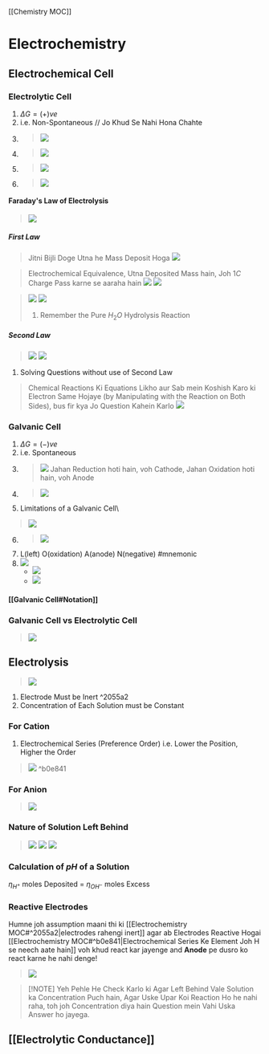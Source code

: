 [[Chemistry MOC]]
# Electrochemistry
## Electrochemical Cell
### Electrolytic Cell
1. $\Delta G = (+)ve$ 
2. i.e. Non-Spontaneous // Jo Khud Se Nahi Hona Chahte
3. >![](https://i.imgur.com/Qd1BdNh.png)
4. > ![](https://i.imgur.com/ooG9KSz.png)
5. >![](https://i.imgur.com/J37ZHFS.png)
6. >![](https://i.imgur.com/rVkpLqu.png)
#### Faraday's Law of Electrolysis
>![](https://i.imgur.com/pacGOmn.png)
##### First Law
> Jitni Bijli Doge Utna he Mass Deposit Hoga
>![](https://i.imgur.com/DRqCQ47.png)

>Electrochemical Equivalence, Utna Deposited Mass hain, Joh $1C$ Charge Pass karne se aaraha hain
>![](https://i.imgur.com/xS1wYWg.png)
>![](https://i.imgur.com/S9y9PRH.png)

>![](https://i.imgur.com/Zw5Skkk.png)
>![](https://i.imgur.com/4EqaOoU.png)
>1. Remember the Pure $H_2O$ Hydrolysis Reaction

##### Second Law
>![](https://i.imgur.com/UIy97wZ.png)
>![](https://i.imgur.com/gV7u0Kg.png)
1. Solving Questions without use of Second Law
> Chemical Reactions Ki Equations Likho aur Sab mein Koshish Karo ki Electron Same Hojaye (by Manipulating with the Reaction on Both Sides), bus fir kya Jo Question Kahein Karlo
> ![](https://i.imgur.com/NcJDcm7.png)

### Galvanic Cell
1. $\Delta G = (-)ve$ 
2. i.e. Spontaneous
3. >![](https://i.imgur.com/aohbLSu.png)
Jahan Reduction hoti hain, voh Cathode, Jahan Oxidation hoti hain, voh Anode
4. >![](https://i.imgur.com/SZMVImw.png)
5. Limitations of a Galvanic Cell\
> ![](https://i.imgur.com/4nse7Sv.png)
6. >![](https://i.imgur.com/Adwocs1.png)
7. L(left) O(oxidation) A(anode) N(negative) #mnemonic
8. ![](https://i.imgur.com/nJZVNrz.png)
	+ ![](https://i.imgur.com/5fzanzl.png)
	+ ![](https://i.imgur.com/noF4Y7v.png)
#### [[Galvanic Cell#Notation]]

### Galvanic Cell vs Electrolytic Cell
>![](https://i.imgur.com/TK7LpAe.png)
## Electrolysis
>![](https://i.imgur.com/smdop6L.png)
1. Electrode Must be Inert ^2055a2
2. Concentration of Each Solution must be Constant
### For Cation
1. Electrochemical Series (Preference Order) i.e. Lower the Position, Higher the Order
>![](https://i.imgur.com/CpGIVoQ.png) ^b0e841

### For Anion
>![](https://i.imgur.com/PlWpsq8.png)

### Nature of Solution Left Behind
>![](https://i.imgur.com/Xkdt4RQ.png)
>![](https://i.imgur.com/locnLdt.png)
>![](https://i.imgur.com/PIVwL6x.png)


### Calculation of $pH$ of a Solution
$\eta_{H^{+}}$ moles Deposited = $\eta_{OH^{-}}$ moles Excess 
### Reactive Electrodes
Humne joh assumption maani thi ki [[Electrochemistry MOC#^2055a2|electrodes rahengi inert]] agar ab Electrodes Reactive Hogai [[Electrochemistry MOC#^b0e841|Electrochemical Series Ke Element Joh H se neech aate hain]] voh khud react kar jayenge and __Anode__ pe dusro ko react karne he nahi denge! 
>![](https://i.imgur.com/w25nM3v.png)

>[!NOTE] Yeh Pehle He Check Karlo ki Agar Left Behind Vale Solution ka Concentration Puch hain, Agar Uske Upar Koi Reaction Ho he nahi raha, toh joh Concentration diya hain Question mein Vahi Uska Answer ho jayega.


## [[Electrolytic Conductance]]
